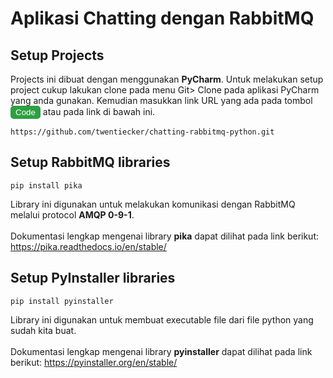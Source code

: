 # Aplikasi Chatting dengan RabbitMQ

## Setup Projects

Projects ini dibuat dengan menggunakan <b>PyCharm</b>. Untuk melakukan setup project cukup lakukan clone pada menu Git>
Clone pada aplikasi PyCharm yang anda gunakan. Kemudian masukkan link URL yang ada pada
tombol <span><button style="background-color:#2ea043; border:2px solid #2ea043; border-radius: 5px; color: white">
Code</button></span> atau pada link di bawah ini.

```
https://github.com/twentiecker/chatting-rabbitmq-python.git
```

## Setup RabbitMQ libraries

```
pip install pika
```

Library ini digunakan untuk melakukan komunikasi dengan RabbitMQ melalui protocol <b>AMQP 0-9-1</b>. <br/><br/>
Dokumentasi lengkap mengenai library <b>pika</b> dapat dilihat pada link berikut: https://pika.readthedocs.io/en/stable/

## Setup PyInstaller libraries

```
pip install pyinstaller
```

Library ini digunakan untuk membuat executable file dari file python yang sudah kita buat. <br/><br>
Dokumentasi lengkap mengenai library <b>pyinstaller</b> dapat dilihat pada link
berikut: https://pyinstaller.org/en/stable/